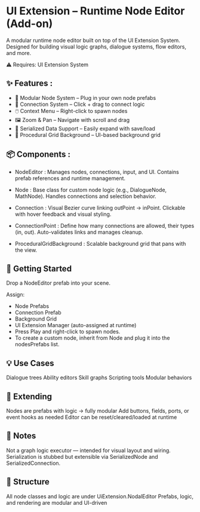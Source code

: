 # UI Extension – Runtime Node Editor (Add-on)
A modular runtime node editor built on top of the UI Extension System. Designed for building visual logic graphs, dialogue systems, flow editors, and more.

⚠️ Requires: UI Extension System

## ✨ Features : 
- 🧱 Modular Node System – Plug in your own node prefabs
- 🔌 Connection System – Click + drag to connect logic
- 🖱️ Context Menu – Right-click to spawn nodes
- 🖼️ Zoom & Pan – Navigate with scroll and drag
- 🧩 Serialized Data Support – Easily expand with save/load
- 🎨 Procedural Grid Background – UI-based background grid

## 📦 Components :
- NodeEditor :
Manages nodes, connections, input, and UI.
Contains prefab references and runtime management.

- Node :
Base class for custom node logic (e.g., DialogueNode, MathNode).
Handles connections and selection behavior.

- Connection :
Visual Bezier curve linking outPoint → inPoint.
Clickable with hover feedback and visual styling.

- ConnectionPoint :
Define how many connections are allowed, their types (in, out).
Auto-validates links and manages cleanup.

- ProceduralGridBackground :
Scalable background grid that pans with the view.

## 🚀 Getting Started
Drop a NodeEditor prefab into your scene.

Assign:
- Node Prefabs
- Connection Prefab
- Background Grid
- UI Extension Manager (auto-assigned at runtime)
- Press Play and right-click to spawn nodes.
- To create a custom node, inherit from Node and plug it into the nodesPrefabs list.

## 💡 Use Cases
Dialogue trees
Ability editors
Skill graphs
Scripting tools
Modular behaviors

## 🧩 Extending
Nodes are prefabs with logic → fully modular
Add buttons, fields, ports, or event hooks as needed
Editor can be reset/cleared/loaded at runtime

## 📝 Notes
Not a graph logic executor — intended for visual layout and wiring.
Serialization is stubbed but extensible via SerializedNode and SerializedConnection.

## 📂 Structure
All node classes and logic are under UiExtension.NodalEditor
Prefabs, logic, and rendering are modular and UI-driven

